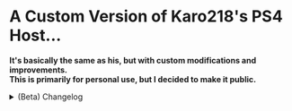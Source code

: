 # A Custom Version of Karo218's PS4 Host...

**It's basically the same as his, but with custom modifications and improvements.** <br>
**This is primarily for personal use, but I decided to make it public.**

<details>
<summary>(Beta) Changelog </summary>
    Update v0.2 (2022/12/04)   Whats new?
    + Removed Unused CSS, and Optimized the rest.
    + You can now see the syscall offsets. 
    + Improvements to the HTML UI
    !! Translation is coming soon. I'm working on it.
      
    Update v0.1 (2022/11/10)   Whats new?
      + Cangelog added to Repo!
      
      ! An upcoming feature is the translation of the Default English Host into the following languages: 
           Russian, Arabic, Chinese, Spanish, Korean, Turkish, German, Italian, and Hindi.
          
</details>
